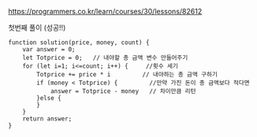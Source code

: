 https://programmers.co.kr/learn/courses/30/lessons/82612

첫번째 풀이 (성공!!)
```
function solution(price, money, count) {
    var answer = 0;
    let Totprice = 0;   // 내야할 총 금액 변수 만들어주기
    for (let i=1; i<=count; i++) {     //횟수 세기
        Totprice += price * i         // 내야하는 총 금액 구하기
        if (money < Totprice) {         //만약 가진 돈이 총 금액보다 적다면
            answer = Totprice - money   // 차이만큼 리턴
        }else {
        }
    }
    return answer;
}
```
